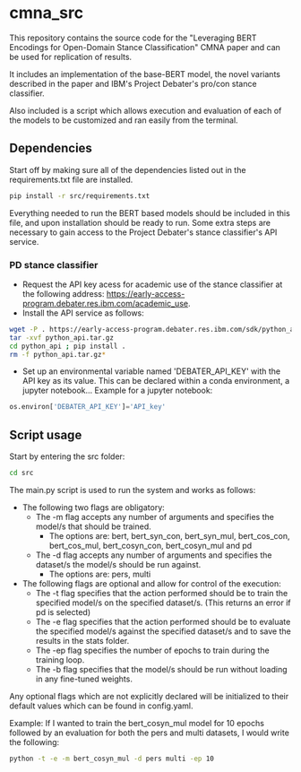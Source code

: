 # cmna_src

This repository contains the source code for the "Leveraging BERT Encodings for Open-Domain Stance Classification" CMNA paper and can be used for replication of results.

It includes an implementation of the base-BERT model, the novel variants described in the paper and IBM's Project Debater's pro/con stance classifier.

Also included is a script which allows execution and evaluation of each of the models to be customized and ran easily from the terminal.

## Dependencies
Start off by making sure all of the dependencies listed out in the requirements.txt file are installed.
```bash
pip install -r src/requirements.txt
```
Everything needed to run the BERT based models should be included in this file, and upon installation should be ready to run.
Some extra steps are necessary to gain access to the Project Debater's stance classifier's API service.

### PD stance classifier
- Request the API key acess for academic use of the stance classifier at the following address: https://early-access-program.debater.res.ibm.com/academic_use.
- Install the API service as follows:
```bash
wget -P . https://early-access-program.debater.res.ibm.com/sdk/python_api.tar.gz
tar -xvf python_api.tar.gz
cd python_api ; pip install .
rm -f python_api.tar.gz*
```
- Set up an environmental variable named 'DEBATER_API_KEY' with the API key as its value. This can be declared within a conda environment, a jupyter notebook...
Example for a jupyter notebook:
```python
os.environ['DEBATER_API_KEY']='API_key'
```

## Script usage
Start by entering the src folder:
```bash
cd src
```
The main.py script is used to run the system and works as follows:
- The following two flags are obligatory:
    - The -m flag accepts any number of arguments and specifies the model/s that should be trained. 
        - The options are: bert, bert_syn_con, bert_syn_mul, bert_cos_con, bert_cos_mul, bert_cosyn_con, bert_cosyn_mul and pd
    - The -d flag accepts any number of arguments and specifies the dataset/s the model/s should be run against.
        - The options are: pers, multi
- The following flags are optional and allow for control of the execution:
    - The -t flag specifies that the action performed should be to train the specified model/s on the specified dataset/s. (This returns an error if pd is selected)
    - The -e flag specifies that the action performed should be to evaluate the specified model/s against the specified dataset/s and to save the results in the stats folder.
    - The -ep flag specifies the number of epochs to train during the training loop. 
    - The -b flag specifies that the model/s should be run without loading in any fine-tuned weights. 

Any optional flags which are not explicitly declared will be initialized to their default values which can be found in config.yaml.

Example:
If I wanted to train the bert_cosyn_mul model for 10 epochs followed by an evaluation for both the pers and multi datasets, I would write the following:
```bash
python -t -e -m bert_cosyn_mul -d pers multi -ep 10
```
